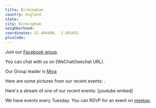 ```yaml
---
title: Birmingham
country: England
state: 
city: Birmingham
neighborhood: 
coordinates: 52.494460, -1.891031
plusCode:
---
```

Join our [Facebook group](https://www.facebook.com/groups/free.code.camp.birmingham.uk).

You can chat with us on [WeChat](wechat URL).

Our Group leader is [Miya](freecodecamp.org/miya)

Here are some pictures from our recent events:
![]().

Here's a stream of one of our recent events:
[youtube embed]

We have events every Tuesday. You can RSVP for an event on [meetup](meetupurl).
